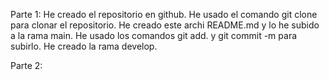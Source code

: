 Parte 1: 
He creado el repositorio en github.
He usado el comando git clone para clonar el repositorio.
He creado este archi README.md y lo he subido a la rama main.
He usado los comandos git add. y git commit -m para subirlo.
He creado la rama develop.

Parte 2:
